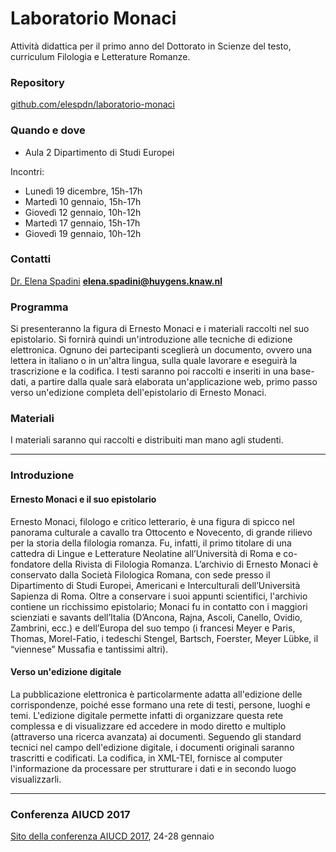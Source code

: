 # Laboratorio Monaci

Attività didattica per il primo anno del Dottorato in Scienze del testo, curriculum Filologia e Letterature Romanze.

### Repository

[github.com/elespdn/laboratorio-monaci](https://github.com/elespdn/laboratorio-monaci/tree/master/laboratorioMonaciPhD)

### Quando e dove
- Aula 2 Dipartimento di Studi Europei

Incontri:

- Lunedì 19 dicembre, 15h-17h
- Martedì 10 gennaio, 15h-17h
- Giovedì 12 gennaio, 10h-12h
- Martedì 17 gennaio, 15h-17h
- Giovedì 19 gennaio, 10h-12h

### Contatti
[Dr. Elena Spadini](https://www.huygens.knaw.nl/elena-spadini/)  **elena.spadini@huygens.knaw.nl**

### Programma 
Si presenteranno la figura di Ernesto Monaci e i materiali raccolti nel suo epistolario. Si fornirà quindi un'introduzione alle tecniche di edizione elettronica. Ognuno dei partecipanti sceglierà un documento, ovvero una lettera in italiano o in un'altra lingua, sulla quale lavorare e eseguirà la trascrizione e la codifica. I testi saranno poi raccolti e inseriti in una base-dati, a partire dalla quale sarà elaborata un'applicazione web, primo passo verso un'edizione completa dell'epistolario di Ernesto Monaci.

### Materiali
I materiali saranno qui raccolti e distribuiti man mano agli studenti.


---

### Introduzione

#### Ernesto Monaci e il suo epistolario

Ernesto Monaci, filologo e critico letterario, è una figura di spicco nel panorama culturale a cavallo tra Ottocento e Novecento, di grande rilievo per la storia della filologia romanza. Fu, infatti, il primo titolare di una cattedra di Lingue e Letterature Neolatine all’Università di Roma e co-fondatore della Rivista di Filologia Romanza.
L’archivio di Ernesto Monaci è conservato dalla Società Filologica Romana, con sede presso il Dipartimento di Studi Europei, Americani e Interculturali dell’Università Sapienza di Roma. Oltre a conservare i suoi appunti scientifici, l'archivio contiene un ricchissimo epistolario; Monaci fu in contatto con i maggiori scienziati e savants dell’Italia (D’Ancona, Rajna, Ascoli, Canello, Ovidio, Zambrini, ecc.) e dell’Europa del suo tempo (i francesi Meyer e Paris, Thomas, Morel-Fatio, i tedeschi Stengel, Bartsch, Foerster, Meyer Lübke, il “viennese” Mussafia e tantissimi altri).

#### Verso un'edizione digitale

La pubblicazione elettronica è particolarmente adatta all'edizione delle corrispondenze, poiché esse formano una rete di testi, persone, luoghi e temi. L'edizione digitale permette infatti di organizzare questa rete complessa e di visualizzare ed accedere in modo diretto e multiplo (attraverso una ricerca avanzata) ai documenti.
Seguendo gli standard tecnici nel campo dell'edizione digitale, i documenti originali saranno trascritti e codificati. La codifica, in XML-TEI, fornisce al computer l'informazione da processare per strutturare i dati e in secondo luogo visualizzarli.

---

### Conferenza AIUCD 2017

[Sito della conferenza AIUCD 2017](http://aiucd2017.aiucd.it/), 24-28 gennaio
 

